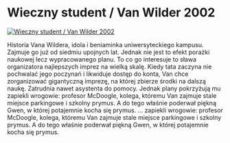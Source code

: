 Wieczny student / Van Wilder 2002 
=============
[![Wieczny student / Van Wilder 2002 ](http://vidos.pl/images/player.gif)](http://vidos.pl/wieczny-student-van-wilder-2002)

 Historia Vana Wildera, idola i beniaminka uniwersyteckiego kampusu. Zajmuje go już od siedmiu upojnych lat. Jednak nie jest to efekt porażki naukowej lecz wypracowanego planu. To co go interesuje to sława organizatora najlepszych imprez na wielką skalę. Kiedy tata zaczyna nie pochwalać jego poczynań i likwiduje dostęp do konta, Van chce zorganizować gigantyczną imprezę, na której zbierze środki na dalszą naukę. Zatrudnia nawet asystenta do pomocy. Jednak plany pokrzyżują mu zapiekli wrogowie: profesor McDoogle, kolega, któremu Van zajmuje stale miejsce parkingowe i szkolny prymus. A do tego właśnie poderwał piękną Gwen, w której potajemnie kocha się prymus.   ... zapiekli wrogowie: profesor McDoogle, kolega, któremu Van zajmuje stale miejsce parkingowe i szkolny prymus. A do tego właśnie poderwał piękną Gwen, w której potajemnie kocha się prymus.

